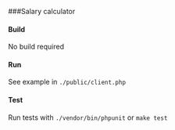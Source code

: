 ###Salary calculator

#### Build
No build required 

#### Run
See example in `./public/client.php`

#### Test
Run tests with `./vendor/bin/phpunit` or `make test`
